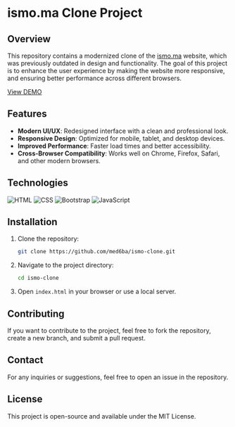 # ismo.ma Clone Project

## Overview

This repository contains a modernized clone of the <a href="https://www.ismo.ma">ismo.ma</a> website, which was previously outdated in design and functionality. The goal of this project is to enhance the user experience by making the website more responsive, and ensuring better performance across different browsers.

<a href="https://ismotetouan.vercel.app">View DEMO</a>

## Features

- **Modern UI/UX**: Redesigned interface with a clean and professional look.
- **Responsive Design**: Optimized for mobile, tablet, and desktop devices.
- **Improved Performance**: Faster load times and better accessibility.
- **Cross-Browser Compatibility**: Works well on Chrome, Firefox, Safari, and other modern browsers.

## Technologies

![HTML](https://img.shields.io/badge/-HTML-orange?logo=html5&logoColor=white) ![CSS](https://img.shields.io/badge/-CSS-blue?logo=css3&logoColor=white) ![Bootstrap](https://img.shields.io/badge/-Bootstrap-purple?logo=bootstrap&logoColor=white) ![JavaScript](https://img.shields.io/badge/-JavaScript-yellow?logo=javascript&logoColor=white)
## Installation

1. Clone the repository:

   ```sh
   git clone https://github.com/med6ba/ismo-clone.git
   ```
2. Navigate to the project directory:

   ```sh
   cd ismo-clone
   ```
3. Open `index.html` in your browser or use a local server.

## Contributing

If you want to contribute to the project, feel free to fork the repository, create a new branch, and submit a pull request.

## Contact

For any inquiries or suggestions, feel free to open an issue in the repository.

## License

This project is open-source and available under the MIT License.
